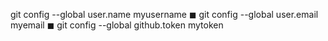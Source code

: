git config --global user.name myusername
◼ git config --global user.email myemail
◼ git config --global github.token mytoken
